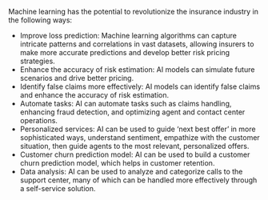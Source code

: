Machine learning has the potential to revolutionize the insurance industry in the following ways:
- Improve loss prediction: Machine learning algorithms can capture intricate patterns and correlations in vast datasets, allowing insurers to make more accurate predictions and develop better risk pricing strategies.
- Enhance the accuracy of risk estimation: AI models can simulate future scenarios and drive better pricing.
- Identify false claims more effectively: AI models can identify false claims and enhance the accuracy of risk estimation.
- Automate tasks: AI can automate tasks such as claims handling, enhancing fraud detection, and optimizing agent and contact center operations.
- Personalized services: AI can be used to guide ‘next best offer’ in more sophisticated ways, understand sentiment, empathize with the customer situation, then guide agents to the most relevant, personalized offers.
- Customer churn prediction model: AI can be used to build a customer churn prediction model, which helps in customer retention.
- Data analysis: AI can be used to analyze and categorize calls to the support center, many of which can be handled more effectively through a self-service solution.
